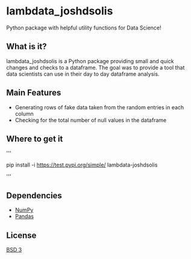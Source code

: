 # lambdata_joshdsolis
Python package with helpful utility functions for Data Science!

## What is it?
lambdata_joshdsolis is a Python package providing small and quick 
changes and checks to a dataframe. The goal was to provide a tool that 
data scientists can use in their day to day dataframe analysis.

## Main Features
* Generating rows of fake data taken from the random entries in each column
* Checking for the total number of null values in the dataframe

## Where to get it

'''

pip install -i https://test.pypi.org/simple/ lambdata-joshdsolis

'''

## Dependencies
* [NumPy](https://www.numpy.org/)
* [Pandas](https://pandas.pydata.org/)

## License
[BSD 3]()

